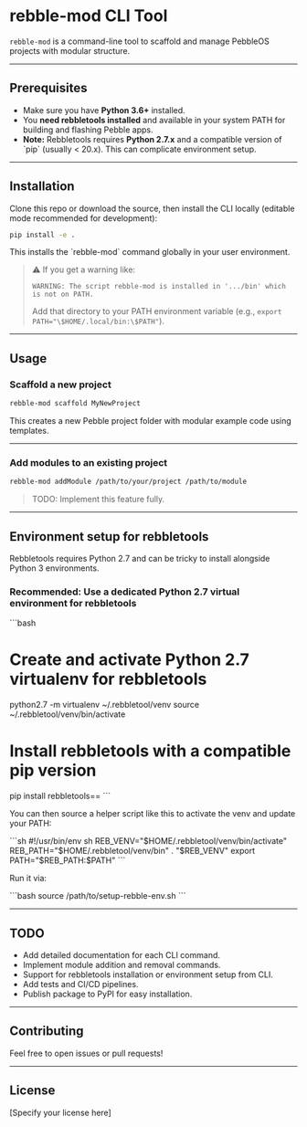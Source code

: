 # rebble-mod CLI Tool

`rebble-mod` is a command-line tool to scaffold and manage PebbleOS projects with modular structure.

---

## Prerequisites

- Make sure you have **Python 3.6+** installed.
- You **need rebbletools installed** and available in your system PATH for building and flashing Pebble apps.
- **Note:** Rebbletools requires **Python 2.7.x** and a compatible version of \`pip\` (usually < 20.x). This can complicate environment setup.

---

## Installation

Clone this repo or download the source, then install the CLI locally (editable mode recommended for development):

```bash
pip install -e .
```

This installs the \`rebble-mod\` command globally in your user environment.

> ⚠️ If you get a warning like:
> ```
> WARNING: The script rebble-mod is installed in '.../bin' which is not on PATH.
> ```
> Add that directory to your PATH environment variable (e.g., `export PATH="\$HOME/.local/bin:\$PATH"`).

---

## Usage

### Scaffold a new project

```bash
rebble-mod scaffold MyNewProject
```

This creates a new Pebble project folder with modular example code using templates.

---

### Add modules to an existing project

```bash
rebble-mod addModule /path/to/your/project /path/to/module
```

> TODO: Implement this feature fully.

---

## Environment setup for rebbletools

Rebbletools requires Python 2.7 and can be tricky to install alongside Python 3 environments.

### Recommended: Use a dedicated Python 2.7 virtual environment for rebbletools

\```bash
# Create and activate Python 2.7 virtualenv for rebbletools
python2.7 -m virtualenv ~/.rebbletool/venv
source ~/.rebbletool/venv/bin/activate

# Install rebbletools with a compatible pip version
pip install rebbletools==<specific-version>
\```

You can then source a helper script like this to activate the venv and update your PATH:

\```sh
#!/usr/bin/env sh
REB_VENV="\$HOME/.rebbletool/venv/bin/activate"
REB_PATH="\$HOME/.rebbletool/venv/bin"
. "\$REB_VENV"
export PATH="\$REB_PATH:\$PATH"
\```

Run it via:

\```bash
source /path/to/setup-rebble-env.sh
\```

---

## TODO

- Add detailed documentation for each CLI command.
- Implement module addition and removal commands.
- Support for rebbletools installation or environment setup from CLI.
- Add tests and CI/CD pipelines.
- Publish package to PyPI for easy installation.

---

## Contributing

Feel free to open issues or pull requests!

---

## License

[Specify your license here]
